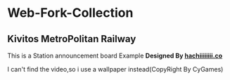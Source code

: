 # Web-Fork-Collection

## Kivitos MetroPolitan Railway

This is a Station announcement board Example
**Designed By [hachiiiiiiii.co](https://space.bilibili.com/22376817)**

I can't find the video,so i use a wallpaper instead(CopyRight By CyGames)
